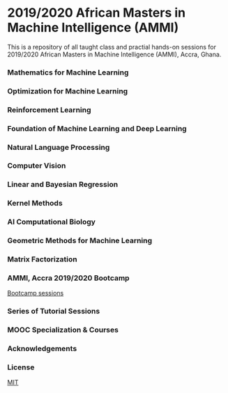 # 2019/2020 African Masters in Machine Intelligence (AMMI)
This is a repository of all taught class and practial hands-on sessions for 2019/2020 African Masters in Machine Intelligence (AMMI), Accra, Ghana.

### Mathematics for Machine Learning

### Optimization for Machine Learning

### Reinforcement Learning

### Foundation of Machine Learning and Deep Learning

### Natural Language Processing

### Computer Vision

### Linear and Bayesian Regression

### Kernel Methods

### AI Computational Biology

### Geometric Methods for Machine Learning

### Matrix Factorization

### AMMI, Accra 2019/2020 Bootcamp
[Bootcamp sessions](https://github.com/wallmosh/AMMI_Bootcamp)

### Series of Tutorial Sessions

### MOOC Specialization & Courses

### Acknowledgements


### License
[MIT](https://choosealicense.com/licenses/mit/)